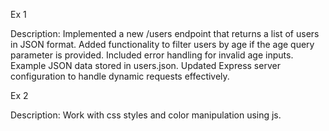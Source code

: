 Ex 1

Description:
Implemented a new /users endpoint that returns a list of users in JSON format.
Added functionality to filter users by age if the age query parameter is provided.
Included error handling for invalid age inputs.
Example JSON data stored in users.json.
Updated Express server configuration to handle dynamic requests effectively.

Ex 2

Description:
Work with css styles and color manipulation using js.

